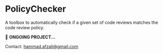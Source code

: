 # PolicyChecker

A toolbox to automatically check if a given set of code reviews matches the code review policy.

:construction: **ONGOING PROJECT...**

Contact: <hammad.afzali@gmail.com>
